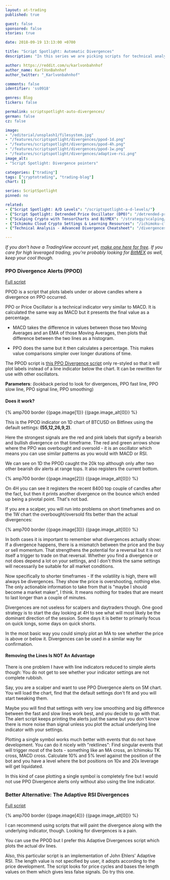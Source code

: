 ```yaml
---
layout: at-trading
published: true

guest: false
sponsored: false
stories: true

date: 2018-09-19 13:13:00 +0700

title: "Script Spotlight: Automatic Divergences"
description: "In this series we are picking scripts for technical analysis that recently popped up in the TradingView daily popular feed."

author: https://reddit.com/u/karlvonbahnhof
author_name: KarlVonBahnhof
author_twitter: "_Karlvonbahnhof"

comments: false
identifier: 'ss0918'

genres: Blog
tickers: false

permalink: scriptspotlight-auto-divergences/
german: false
cz: false

image:
- "/editorial/unsplash1/filesystem.jpg"
- "/features/scriptspotlight/divergences/ppod-1d.png"
- "/features/scriptspotlight/divergences/ppod-4h.png"
- "/features/scriptspotlight/divergences/ppod-1w.png"
- "/features/scriptspotlight/divergences/adaptive-rsi.png"
image_alt:
- "Script Spotlight: Divergence pointers"

categories: ["trading"]
tags: ["cryptotrading", "trading-blog"]
chart: []

series: ScriptSpotlight
pinned: no

related:
- {"Script Spotlight: A/D Levels": "/scriptspotlight-a-d-levels/"}
- {"Script Spotlight: Detrended Price Oscillator (DPO)": "/detrended-price-oscillator/"}
- {"Scalping Crypto with TensorCharts and BitMEX": "/strategy/scalping/"}
- {"Ichimoku Cloud Crypto Settings & Learning Resources": "/ichimoku-cloud/"}
- {"Technical Analysis - Advanced Divergence Cheatsheet": "/divergences/"}

---
```


*If you don't have a TradingView account yet, [make one here for free](http://bit.ly/atnet-tv). If you care for high leveraged trading, you're probably looking for [BitMEX](http://bit.ly/melancholic-100x) as well, keep your cool though.*

### PPO Divergence Alerts (PPOD)

[Full script](https://www.tradingview.com/script/CFMteznK-PPO-Divergence-Alerts-2-0/)

PPOD is a script that plots labels under or above candles where a divergence on PPO occurred.

PPO or Price Oscillator is a technical indicator very similar to MACD. It is calculated the same way as MACD but it presents the final value as a percentage.

* MACD takes the difference in values between those two Moving Averages and an EMA of those Moving Averages, then plots that difference between the two lines as a histogram.

* PPO does the same but it then calculates a percentage. This makes value comparisons simpler over longer durations of time.

The PPOD script is [this PPO Divergence script](https://www.tradingview.com/script/p3oqCa56-Pekipek-s-PPO-Divergence-BETA/) only re-styled so that it will plot labels instead of a line indicator below the chart. It can be rewritten for use with other oscillators.

**Parameters**: (lookback period to look for divergences, PPO fast line, PPO slow line, PPO signal line, PPO smoothing)

#### Does it work?

{% amp700 border {{page.image[1]}} {{page.image_alt[0]}} %}

This is the PPOD indicator on 1D chart of BTCUSD on Bitfinex using the default settings: **(55,12,26,9,2)**.

Here the strongest signals are the red and pink labels that signify a bearish and bullish divergence on that timeframe. The red and green arrows show where the PPO was overbought and oversold - it is an oscillator which means you can use similar patterns as you would with MACD or RSI.

We can see on 1D the PPOD caught the 20k top although only after two other bearish div alerts at range tops. It also registers the current bottom.  

{% amp700 border {{page.image[2]}} {{page.image_alt[0]}} %}

On 4H you can see it registers the recent 8400 top couple of candles after the fact, but then it prints another divergence on the bounce which ended up being a pivotal point. That's not bad.

If you are a scalper, you will run into problems on short timeframes and on the 1W chart the overbought/oversold fits better than the actual divergences:

{% amp700 border {{page.image[3]}} {{page.image_alt[0]}} %}

In both cases it is important to remember what divergences actually show: If a divergence happens, there is a mismatch between the price and the buy or sell momentum. That strengthens the potential for a reversal but it is not itself a trigger to trade on that reversal. Whether you find a divergence or not does depend a lot on your settings, and I don't think the same settings will necessarily be suitable for all market conditions.

Now specifically to shorter timeframes - If the volatility is high, there will always be divergences. They show the price is overshooting, nothing else. The only actionable information to take from that is "maybe I should become a market maker", I think. It means nothing for trades that are meant to last longer than a couple of minutes.

Divergences are not useless for scalpers and daytraders though. One good strategy is to start the day looking at 4H to see what will most likely be the dominant direction of the session. Some days it is better to primarily focus on quick longs, some days on quick shorts.

In the most basic way you could simply plot an MA to see whether the price is above or below it. Divergences can be used in a similar way for confirmation.

#### Removing the Lines Is NOT An Advantage

There is one problem I have with line indicators reduced to simple alerts though: You do not get to see whether your indicator settings are not complete rubbish.

Say, you are a scalper and want to use PPO Divergence alerts on 5M chart. You will load the chart, find that the default settings don't fit and you will start tweaking them.

Maybe you will find that settings with very low smoothing and big difference between the fast and slow lines work best, and you decide to go with that. The alert script keeps printing the alerts just the same but you don't know there is more noise than signal unless you plot the actual underlying line indicator with your settings.

Plotting a single symbol works much better with events that do not have development. You can do it nicely with "rektlines": Find singular events that will trigger most of the bots - something like an MA cross, an Ichimoku TK cross, MACD cross. Calculate 10% and 5% level against the position of the bot and you have a level where the bot positions on 10x and 20x leverage will get liquidated.

In this kind of case plotting a single symbol is completely fine but I would not use PPO Divergence alerts only without also using the line indicator.

### Better Alternative: The Adaptive RSI Divergences

[Full script](https://www.tradingview.com/script/SvPOv1cc/)

{% amp700 border {{page.image[4]}} {{page.image_alt[0]}} %}

I can recommend using scripts that will paint the divergence along with the underlying indicator, though. Looking for divergences is a pain.

You can use the PPOD but I prefer this Adaptive Divergences script which plots the actual div lines.

Also, this particular script is an implementation of John Ehlers' Adaptive RSI. The length value is not specified by user, it adopts according to the price development. The script looks for price cycles and bases the length values on them which gives less false signals. Do try this one.
